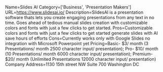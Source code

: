 Name=Slides AI
Category=['Business', 'Presentation Makers']
URL=https://www.slidesai.io/
Description=SlidesAI is a presentation software thats lets you create engaging presentations from any text in no time. Goes ahead of tedious manual slides creation with customizable colors and fonts with just a few clicks to get started.
Pros=Customizable colors and fonts with just a few clicks to get started generate slides with AI save hours of efforts
Cons=Currently works only with Google Slides no integration with Microsoft Powerpoint yet
Pricing=Basic- $3/ month (3 Presentations/ month 2500 character input/ presentation); Pro- $10/ month (10 Presentations/ month 6000 character input/ presentation); Premium- $20/ month (Unlimited Presentations 12000 character input/ presentation)
Company Address=1130 15th street NW Suite 700 Washington DC
